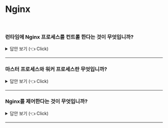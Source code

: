 # Nginx
<br>


### 런타임에 Nginx 프로세스를 컨트롤 한다는 것이 무엇입니까? 

<details>
   <summary> 답안 보기 (👈 Click)</summary>
<br />
[참고: https://docs.nginx.com/nginx/admin-guide/basic-functionality/runtime-control/] 
   
+ 트래픽을 핸들링하는 Nginx 프로세스와 그것을 런타임에 어떻게 컨트롤하는지 이해해봅니다. <br> 
  이 섹션은 Nginx가 런타임에 시작하는 프로세스와, 그것들을 어떻게 컨트롤할지를 묘사합니다. <br> 
</details>

-----------------------

### 마스터 프로세스와 워커 프로세스란 무엇입니까? 

<details>
   <summary> 답안 보기 (👈 Click)</summary>
<br />
[참고: https://docs.nginx.com/nginx/admin-guide/basic-functionality/runtime-control/] 
   
+ Nginx는 하나의 마스터 프로세스와 하나 혹은 그 이상의 워커 프로세스들을 갖고 있습니다. <br> 
  만약 캐싱이 가능하다면, 캐시 로더와 캐시 매니저 프로세스가 또한 시작할 때 실행됩니다. <br> 
  
  마스터 프로세스의 주목적은 설정 파일을 읽고 평가하는 것과, 워커 프로세스들을 유지하는 것입니다. <br> 
  
  워커 프로세스는 요청에 대한 실제 작업을 수행합니다. <br> 
  Nginx는 OS 의존적인 메커니즘에 의존해, 요청을 워커 프로세스간에 효율적으로 분산합니다. <br> 
  워커 프로세스의 수는 nginx.conf 설정 파일의 worker_processes 지시에 정의되어 있고, <br>
  고정된 숫자로 정해져 있거나, 가능한 CPU 코어의 수에 자동으로 조정되도록 설정됩니다. <br> 
</details>

-----------------------

### Nginx를 제어한다는 것이 무엇입니까? 

<details>
   <summary> 답안 보기 (👈 Click)</summary>
<br />
[참고: https://docs.nginx.com/nginx/admin-guide/basic-functionality/runtime-control/] 
   
+ 설정을 리로딩하기 위해서는, 당신은 Nginx를 중단하거나 재시작하거나, 혹은 마스터 프로세스에 <br>
  시그널을 보낼 수 있습니다. <br> 
  시그널은 -s 인자와 같이 nginx 커맨드를 실행함으로써 보내질 수 있습니다. <br> 
  
  ```
  nginx -s <SIGNAL>
  ```
  <SIGNAL>은 아래 중에 하나에 속할 수 있습니다. 
  - quit: 우아하게 셧 다운 합니다. <br> 
  - reload: 설정 파일을 리로딩 합니다. <br> 
  - reopen: 로그 파일을 다시 엽니다. <br> 
  - stop: 바로 중단시킵니다. <br> 
    
  kill 기능은 또한 마스터 프로세스에 시그널을 직접적으로 보내는데 사용될 수 있습니다. <br> 
  마스터 프로세스의 프로세스 ID는 기본으로 nginx.pid 파일에 쓰여지는데, <br>
  그것은 /usr/local/nginx/logs 혹은 /var/run 디렉토리에 위치합니다. <br> 
</details>

-----------------------
